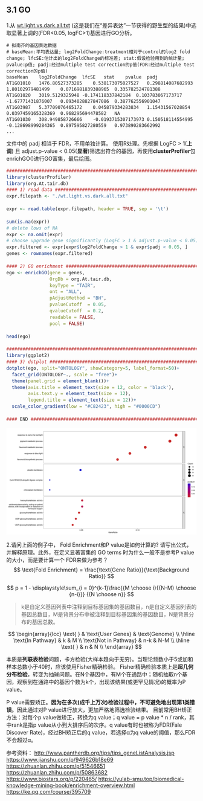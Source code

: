 ## 3.1 GO

1.从 [wt.light.vs.dark.all.txt](https://cloud.tsinghua.edu.cn/d/ad22768345664924b202/files/?p=%2FFiles%2FPART_II%2F3.1.go_kegg%2Fwt.light.vs.dark.all.txt&dl=1) (这是我们在“差异表达”一节获得的野生型的结果)中选取显著上调的(FDR<0.05, logFC>1)基因进行GO分析。

```
# 拟南芥的基因表达数据
# baseMean:平均表达量; log2FoldChange:treatment相对于control的log2 fold change; lfcSE:估计出的log2FoldChange的标准差; stat:假设检验用到的统计量; pvalue:p值; padj:经过multiple test correction的p值(FDR:经过multiple test correction的p值)
baseMean	log2FoldChange	lfcSE	stat	pvalue	padj
AT1G01010	1476.80527373285	0.538173075027527	0.298814087682993	1.80102979481499	0.0716981839388965	0.335782524781388
AT1G01020	3019.5129325948	-0.174118337842184	0.103783067173717	-1.67771431876007	0.0934028827847086	0.387762556901047
AT1G03987	5.37709076465172	0.045879334283834	1.15431567028854	0.0397459165328369	0.968295694478582	NA
AT1G01030	308.949858726666	-0.0193715307173973	0.150518114554995	-0.128698999284365	0.897595827280559	0.973890283662992
...
```

文件中的 padj 相当于 FDR，不用单独计算。
使用R处理。先根据 LogFC > 1(**上调**) 且 adjust.p-value < 0.05(**显著**)筛选出符合的基因，再使用**clusterProfiler**包enrichGO()进行GO富集，最后绘图。

```R
################################################################################
library(clusterProfiler)
library(org.At.tair.db)
#### 1) read data ##############################################################
expr.filepath <- "./wt.light.vs.dark.all.txt"

expr <- read.table(expr.filepath, header = TRUE, sep = '\t')

sum(is.na(expr))
# delete lows of NA
expr <- na.omit(expr)
# choose upgrade gene significantly (LogFC > 1 & adjust.p-value < 0.05)
expr.filtered <- expr[expr$log2FoldChange > 1 & expr$padj < 0.05, ]
genes <- rownames(expr.filtered)

#### 2) GO enrichment ##########################################################
ego <- enrichGO(gene = genes,
                OrgDb = org.At.tair.db,
                keyType = "TAIR",
                ont = "ALL",
                pAdjustMethod = "BH",
                pvalueCutoff  = 0.05,
                qvalueCutoff  = 0.2,
                readable = FALSE,
                pool = FALSE)

head(ego)

################################################################################
library(ggplot2)
#### 3) dotplot ################################################################
dotplot(ego, split="ONTOLOGY", showCategory=5, label_format=50)+
  facet_grid(ONTOLOGY~., scale = "free")+
  theme(panel.grid = element_blank())+
  theme(axis.title = element_text(size = 12, color = 'black'),
        axis.text.y = element_text(size = 12),
        legend.title = element_text(size = 12))+
  scale_color_gradient(low = "#C82423", high = "#0000CD")

#### END #######################################################################
```

![img](https://github.com/Bioin-Mixologist/Bioinformatics_Tutorial/blob/main/others/3.1GO_enrichment.png)

2.请问上面的例子中， Fold Enrichment和P value是如何计算的? 请写出公式，并解释原理。此外，在定义显著富集的 GO terms 时为什么一般不是参考P value的大小，而是要计算一个 FDR来做为参考？
$$
\text{Fold Enrichment} = \frac{\text{Gene Ratio}}{\text{Background Ratio}}
$$

$$
p = 1 - \displaystyle\sum_{i = 0}^{k-1}\frac{{M \choose i}{{N-M} \choose {n-i}}} {{N \choose n}}
$$

> k是自定义基因列表中注释到目标基因集的基因数目，n是自定义基因列表的基因总数目，M是背景分布中被注释到目标基因集的基因数目，N是背景分布的基因总数。

$$
\begin{array}{lcc}
\text{ } & \text{User Genes} & \text{Genome} \\
\hline
\text{In Pathway} & k & M \\
\text{Not in Pathway} & n-k & N-M \\
\hline
\text{ } & n & N \\
\end{array}
$$

本质是**列联表检验**问题，卡方检验(大样本趋向于无穷)。当理论频数小于5或加和样本总数小于40时，应该使用Fisher精确检验。
Fisher精确检验本质上是**超几何分布检验**，转变为抽球问题。在N个基因中，有M个在通路中；随机抽取n个基因，观察到在通路中的基因个数为k个，出现该结果(或更罕见情况)的概率为P value。

P value需要矫正。**因为在多次(成千上万次)检验过程中，不可避免地出现第1类错误**。因此通过对P value进行放大，更加严格地筛选检验结果。
目前常用BH矫正方法：对每个p value做矫正，转换为q value；q value = p value * n / rank，其中rank是指p value从小到大排序后的次序。q value有时也被称为FDR(Fale Discover Rate)，经过BH矫正后的q value，若选择α为q value的阈值，那么FDR不会超过α。

参考资料：
http://www.pantherdb.org/tips/tips_geneListAnalysis.jsp
https://www.jianshu.com/p/949626b18e69
https://zhuanlan.zhihu.com/p/51546651
https://zhuanlan.zhihu.com/p/50863682
https://www.biostars.org/p/220465/
https://yulab-smu.top/biomedical-knowledge-mining-book/enrichment-overview.html
https://ke.qq.com/course/395709

